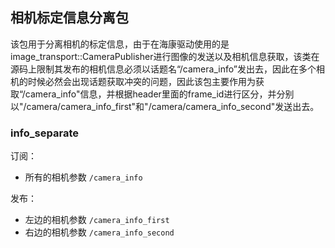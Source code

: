 ## 相机标定信息分离包
该包用于分离相机的标定信息，由于在海康驱动使用的是image_transport::CameraPublisher进行图像的发送以及相机信息获取，该类在源码上限制其发布的相机信息必须以话题名“/camera_info”发出去，因此在多个相机的时候必然会出现话题获取冲突的问题，因此该包主要作用为获取“/camera_info"信息，并根据header里面的frame_id进行区分，并分别以"/camera/camera_info_first"和"/camera/camera_info_second"发送出去。</br>

### info_separate


订阅：
- 所有的相机参数 `/camera_info`

发布：
- 左边的相机参数 `/camera_info_first`
- 右边的相机参数 `/camera_info_second`